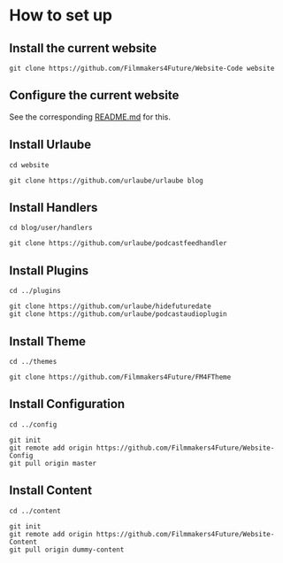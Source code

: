 # How to set up

## Install the current website

```
git clone https://github.com/Filmmakers4Future/Website-Code website
```

## Configure the current website

See the corresponding [README.md](https://github.com/Filmmakers4Future/Website-Code/blob/master/README.md) for this.

## Install Urlaube

```
cd website

git clone https://github.com/urlaube/urlaube blog
```

## Install Handlers

```
cd blog/user/handlers

git clone https://github.com/urlaube/podcastfeedhandler
```

## Install Plugins

```
cd ../plugins

git clone https://github.com/urlaube/hidefuturedate
git clone https://github.com/urlaube/podcastaudioplugin
```

## Install Theme

```
cd ../themes

git clone https://github.com/Filmmakers4Future/FM4FTheme
```

## Install Configuration

```
cd ../config

git init
git remote add origin https://github.com/Filmmakers4Future/Website-Config
git pull origin master
```

## Install Content

```
cd ../content

git init
git remote add origin https://github.com/Filmmakers4Future/Website-Content
git pull origin dummy-content
```
